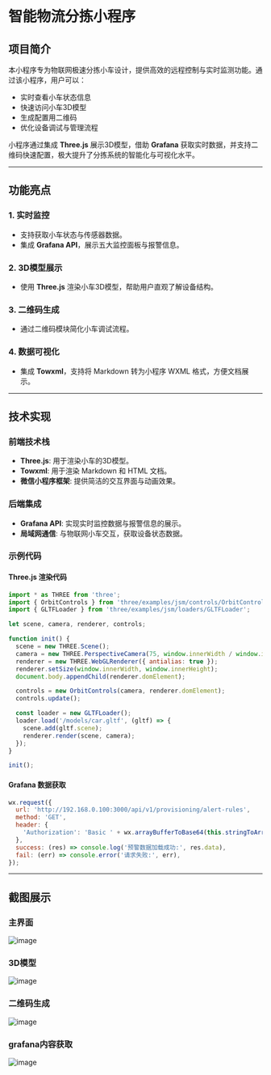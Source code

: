 

# 智能物流分拣小程序

## 项目简介

本小程序专为物联网极速分拣小车设计，提供高效的远程控制与实时监测功能。通过该小程序，用户可以：

- 实时查看小车状态信息  
- 快速访问小车3D模型  
- 生成配置用二维码  
- 优化设备调试与管理流程  

小程序通过集成 **Three.js** 展示3D模型，借助 **Grafana** 获取实时数据，并支持二维码快速配置，极大提升了分拣系统的智能化与可视化水平。

---

## 功能亮点

### 1. 实时监控
- 支持获取小车状态与传感器数据。
- 集成 **Grafana API**，展示五大监控面板与报警信息。

### 2. 3D模型展示
- 使用 **Three.js** 渲染小车3D模型，帮助用户直观了解设备结构。

### 3. 二维码生成
- 通过二维码模块简化小车调试流程。

### 4. 数据可视化
- 集成 **Towxml**，支持将 Markdown 转为小程序 WXML 格式，方便文档展示。

---

## 技术实现

### 前端技术栈
- **Three.js**: 用于渲染小车的3D模型。
- **Towxml**: 用于渲染 Markdown 和 HTML 文档。
- **微信小程序框架**: 提供简洁的交互界面与动画效果。

### 后端集成
- **Grafana API**: 实现实时监控数据与报警信息的展示。
- **局域网通信**: 与物联网小车交互，获取设备状态数据。

### 示例代码
#### Three.js 渲染代码
```javascript
import * as THREE from 'three';
import { OrbitControls } from 'three/examples/jsm/controls/OrbitControls';
import { GLTFLoader } from 'three/examples/jsm/loaders/GLTFLoader';

let scene, camera, renderer, controls;

function init() {
  scene = new THREE.Scene();
  camera = new THREE.PerspectiveCamera(75, window.innerWidth / window.innerHeight, 0.1, 1000);
  renderer = new THREE.WebGLRenderer({ antialias: true });
  renderer.setSize(window.innerWidth, window.innerHeight);
  document.body.appendChild(renderer.domElement);

  controls = new OrbitControls(camera, renderer.domElement);
  controls.update();

  const loader = new GLTFLoader();
  loader.load('/models/car.gltf', (gltf) => {
    scene.add(gltf.scene);
    renderer.render(scene, camera);
  });
}

init();
```

#### Grafana 数据获取
```javascript
wx.request({
  url: 'http://192.168.0.100:3000/api/v1/provisioning/alert-rules',
  method: 'GET',
  header: {
    'Authorization': 'Basic ' + wx.arrayBufferToBase64(this.stringToArrayBuffer('admin:password')),
  },
  success: (res) => console.log('预警数据加载成功:', res.data),
  fail: (err) => console.error('请求失败:', err),
});
```



---

## 截图展示

### 主界面
![image](https://github.com/user-attachments/assets/dfd70e6b-5946-4940-9e0e-b14b9f4b252c)


### 3D模型
![image](https://github.com/user-attachments/assets/c96fefd9-99d0-472d-86ee-6ff3f69ecfeb)


### 二维码生成
![image](https://github.com/user-attachments/assets/25532675-d45f-4337-8e5a-7dcecfee04cd)
### grafana内容获取
![image](https://github.com/user-attachments/assets/c08bd659-af5e-4445-b6f0-2bbff6113396)



